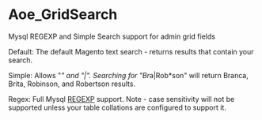 Aoe_GridSearch
==============

Mysql REGEXP and Simple Search support for admin grid fields

Default: The default Magento text search - returns results that contain your search.

Simple:  Allows "*" and "|". Searching for "Br*a|Rob*son" will return Branca, Brita, Robinson, and Robertson results.

Regex:   Full Mysql <a href="http://dev.mysql.com/doc/refman/5.0/en/regexp.html#operator_regexp">REGEXP</a> support.
         Note - case sensitivity will not be supported unless your table collations are configured to support it.